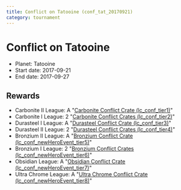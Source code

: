 ```yaml
---
title: Conflict on Tatooine (conf_tat_20170921)
category: tournament
---
```

# Conflict on Tatooine

  * Planet: Tatooine
  * Start date: 2017-09-21
  * End date: 2017-09-27

## Rewards

  * Carbonite II League: A "[Carbonite Conflict Crate (lc_conf_tier1)](lc_conf_tier1.html)"
  * Carbonite I League: 2 "[Carbonite Conflict Crates (lc_conf_tier2)](lc_conf_tier2.html)"
  * Durasteel I League: A "[Durasteel Conflict Crate (lc_conf_tier3)](lc_conf_tier3.html)"
  * Durasteel II League: 2 "[Durasteel Conflict Crates (lc_conf_tier4)](lc_conf_tier4.html)"
  * Bronzium II League: A "[Bronzium Conflict Crate (lc_conf_newHeroEvent_tier5)](lc_conf_newHeroEvent_tier5.html)"
  * Bronzium I League: 2 "[Bronzium Conflict Crates (lc_conf_newHeroEvent_tier6)](lc_conf_newHeroEvent_tier6.html)"
  * Obsidian League: A "[Obsidian Conflict Crate (lc_conf_newHeroEvent_tier7)](lc_conf_newHeroEvent_tier7.html)"
  * Ultra Chrome League: A "[Ultra Chrome Conflict Crate (lc_conf_newHeroEvent_tier8)](lc_conf_newHeroEvent_tier8.html)"
